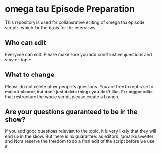 # omega tau Episode Preparation

This repository is used for collaborative editing of omega tau episode scripts, which for the basis for the interviews.

## Who can edit

Everyone can edit. Please make sure you add construstive questions and stay on topic. 

## What to change

Please do not delete other people's questions. You are free to rephrase to make it clearer, but don't just delete things you don't like. For bigger edits that restructure the whole script, please create a branch.

## Are your questions guaranteed to be in the show?

If you add good questions relevant to the topic, it is very likely that they will end up in the show. But there is no guarantee: as editors, @markusvoelter and Nora reserve the freedom to do a final edit of the script before we use it.
